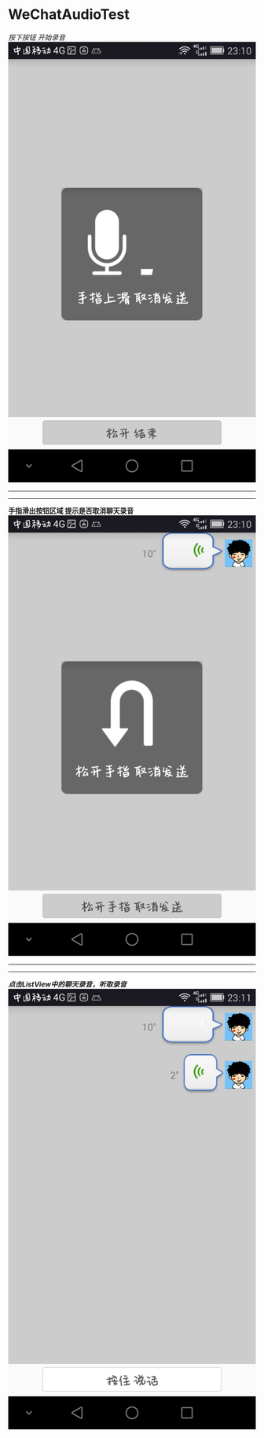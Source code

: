 # WeChatAudioTest
*按下按钮 开始录音*
![pic01](https://github.com/Cherry-Gun/WeChatAudioTest/blob/master/01.jpeg)
***
***
**手指滑出按钮区域 提示是否取消聊天录音**
![pic02](https://github.com/Cherry-Gun/WeChatAudioTest/blob/master/02.jpeg)
***
***
***点击ListView中的聊天录音，听取录音***
![pic03](https://github.com/Cherry-Gun/WeChatAudioTest/blob/master/03.jpeg)
